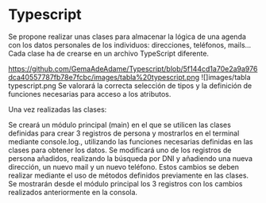 # Typescript

Se propone realizar unas clases para almacenar la lógica de una agenda con los datos personales de los individuos: direcciones, teléfonos, mails… Cada clase ha de crearse en un archivo TypeScript diferente.

   https://github.com/GemaAdeAdame/Typescript/blob/5f144cd1a70e2a9a976dca40557787fb78e7fcbc/images/tabla%20typescript.png
![]images/tabla typescript.png
Se valorará la correcta selección de tipos y la definición de funciones necesarias para acceso a los atributos.

Una vez realizadas las clases:

Se creará un módulo principal (main) en el que se utilicen las clases definidas para crear 3 registros de persona y mostrarlos en el terminal mediante console.log., utilizando las funciones necesarias definidas en las clases para obtener los datos.
Se modificará uno de los registros de persona añadidos, realizando la búsqueda por DNI y añadiendo una nueva dirección, un nuevo mail y un nuevo teléfono. Estos cambios se deben realizar mediante el uso de métodos definidos previamente en las clases.
Se mostrarán desde el módulo principal los 3 registros con los cambios realizados anteriormente en la consola.
